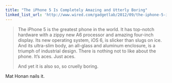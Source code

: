 ```yaml
---
title: "The iPhone 5 Is Completely Amazing and Utterly Boring"
linked_list_url: 'http://www.wired.com/gadgetlab/2012/09/the-iphone-5-is-boring-and-amazing/'
---
```

<blockquote><p>
  The iPhone 5 is the greatest phone in the world. It has top-notch hardware with a zippy new A6 processor and amazing four-inch display. Its new operating system, iOS 6, is slicker than slugs on ice. And its ultra-slim body, an all-glass and aluminum enclosure, is a triumph of industrial design. There is nothing not to like about the phone. It’s aces. Just aces.</p>
<p>  And yet it is also so, so cruelly boring.
</p></blockquote>
<p>Mat Honan nails it.</p>
